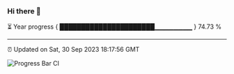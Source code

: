 ### Hi there 👋

⏳ Year progress { ██████████████████████▁▁▁▁▁▁▁▁ } 74.73 %

---

⏰ Updated on Sat, 30 Sep 2023 18:17:56 GMT

![Progress Bar CI](https://github.com/liununu/liununu/workflows/Progress%20Bar%20CI/badge.svg)
